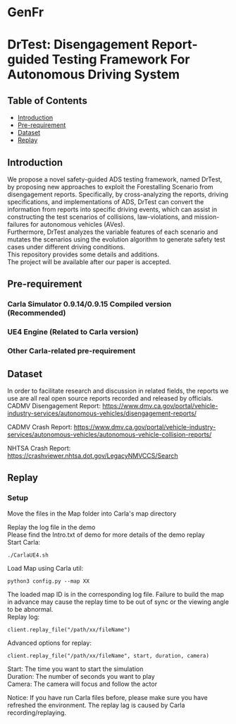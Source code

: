 # GenFr

# DrTest: Disengagement Report-guided Testing Framework For Autonomous Driving System


## Table of Contents

- [Introduction](#introduction)
- [Pre-requirement](#pre-requirement)
- [Dataset](#Dataset)
- [Replay](#Replay)

  
## Introduction
We propose a novel safety-guided ADS testing framework, named DrTest, by proposing new approaches to exploit the Forestalling Scenario from disengagement reports. Specifically, by cross-analyzing the reports, driving specifications, and implementations of ADS, DrTest can convert the information from reports into specific driving events, which can assist in constructing the test scenarios of collisions, law-violations, and mission-failures for autonomous vehicles (AVes).   
Furthermore, DrTest analyzes the variable features of each scenario and mutates the scenarios using the evolution algorithm to generate safety test cases under different driving conditions.  
This repository provides some details and additions.  
The project will be available after our paper is accepted.



## Pre-requirement

### Carla Simulator 0.9.14/0.9.15 Compiled version (Recommended)
### UE4 Engine (Related to Carla version)
### Other Carla-related pre-requirement



## Dataset
In order to facilitate research and discussion in related fields, the reports we use are all real open source reports recorded and released by officials.  
CADMV Disengagement Report: https://www.dmv.ca.gov/portal/vehicle-industry-services/autonomous-vehicles/disengagement-reports/
  
CADMV Crash Report: https://www.dmv.ca.gov/portal/vehicle-industry-services/autonomous-vehicles/autonomous-vehicle-collision-reports/
  
NHTSA Crash Report: https://crashviewer.nhtsa.dot.gov/LegacyNMVCCS/Search
  

## Replay
### Setup
Move the files in the Map folder into Carla's map directory
   
Replay the log file in the demo   
Please find the Intro.txt of demo for more details of the demo replay     
Start Carla:            
```
./CarlaUE4.sh
```
Load Map using Carla util:
```
python3 config.py --map XX
```
The loaded map ID is in the corresponding log file. Failure to build the map in advance may cause the replay time to be out of sync or the viewing angle to be abnormal.     
Replay log:      
```
client.replay_file("/path/xx/fileName")
```
Advanced options for replay:    
```
client.replay_file("/path/xx/fileName", start, duration, camera)
```

Start: The time you want to start the simulation    
Duration: The number of seconds you want to play    
Camera: The camera will focus and follow the actor     

Notice: If you have run Carla files before, please make sure you have refreshed the environment. The replay lag is caused by Carla recording/replaying.   



